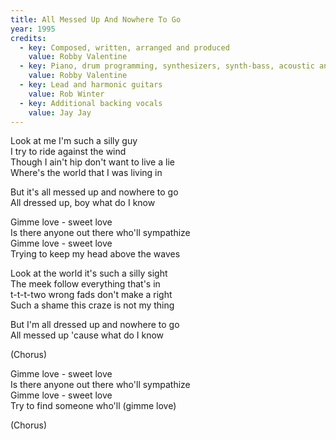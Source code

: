 ```yaml
---
title: All Messed Up And Nowhere To Go
year: 1995
credits:
  - key: Composed, written, arranged and produced
    value: Robby Valentine
  - key: Piano, drum programming, synthesizers, synth-bass, acoustic and rhythm guitars, lead vocals and vocal harmonies
    value: Robby Valentine
  - key: Lead and harmonic guitars
    value: Rob Winter
  - key: Additional backing vocals
    value: Jay Jay
---
```


<p>Look at me I'm such a silly guy<br />
I try to ride against the wind<br />
Though I ain't hip don't want to live a lie<br />
Where's the world that I was living in</p>

<p>But it's all messed up and nowhere to go<br />
All dressed up, boy what do I know</p>

<p>Gimme love - sweet love<br />
Is there anyone out there who'll sympathize<br />
Gimme love - sweet love<br />
Trying to keep my head above the waves</p>

<p>Look at the world it's such a silly sight<br />
The meek follow everything that's in<br />
t-t-t-two wrong fads don't make a right<br />
Such a shame this craze is not my thing</p>

<p>But I'm all dressed up and nowhere to go<br />
All messed up 'cause what do I know</p>

<p>(Chorus)</p>

<p>Gimme love - sweet love<br />
Is there anyone out there who'll sympathize<br />
Gimme love - sweet love<br />
Try to find someone who'll (gimme love)</p>

<p>(Chorus)</p>


